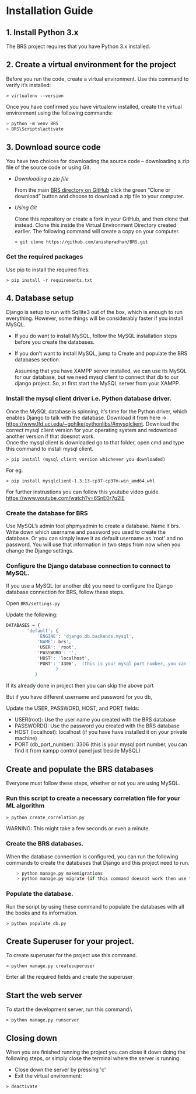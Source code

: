# Installation Guide
## 1. Install Python 3.x

The BRS project requires that you have Python 3.x installed. 

## 2. Create a virtual environment for the project

Before you run the code, create a virtual environment.
Use this command to verify it’s installed:

`> virtualenv --version`

Once you have confirmed you have virtualenv installed, create the virtual environment using the following commands:

```bash
> python -m venv BRS
> BRS\Scripts\activate
```

## 3. Download source code

You have two choices for downloading the source code – downloading a zip file of the source code or using Git.

* *Downloading a zip file*

    From the main [BRS directory on GitHub](https://github.com/anishpradhan/BRS.git) click the green “Clone or download” button and choose to download a zip file to your computer.

* *Using Git*

    Clone this repository or create a fork in your GitHub, and then clone that instead. Clone this inside the Virtual Environment Directory created earlier. The following command will create a copy on your computer. 
    
    `> git clone https://github.com/anishpradhan/BRS.git`

### Get the required packages

Use pip to install the required files:

`> pip install -r requirements.txt`

## 4. Database setup

Django is setup to run with Sqllite3 out of the box, which is enough to run everything. However, some 
things will be considerably faster if you install MySQL.

*   If you do want to install MySQL, follow the MySQL installation steps before you create the databases.
*   If you don’t want to install MySQL, jump to Create and populate the BRS databases section.

    Assuming that you have XAMPP server installed, we can use its MySQL for our database, but we need mysql client to connect that db to our django project.
    So, at first start the MySQL server from your XAMPP.

### Install the mysql client driver i.e. Python database driver.

Once the MySQL database is spinning, it’s time for the Python driver, which enables Django to talk with the database. 
Download it from here -> https://www.lfd.uci.edu/~gohlke/pythonlibs/#mysqlclient. 
Download the correct mysql client version for your operating system and redownload another version if that doesnot work.  
Once the mysql client is downloaded go to that folder, open cmd and type this command to install mysql client.

`> pip install (mysql client version whichever you downloaded)`
  
For eg. 
  
`> pip install mysqlclient-1.3.13-cp37-cp37m-win_amd64.whl`

For further instrustions you can follow this youtube video guide. https://www.youtube.com/watch?v=6SnE0r7g2lE

### Create the database for BRS

Use MySQL’s admin tool phpmyadmin to create a database. Name it brs. Write down which username and password you used to create the database. 
Or you can simply leave it as default username as 'root' and no password. You will use that information in two steps from now when you change the Django settings.

### Configure the Django database connection to connect to MySQL.
	
If you use a MySQL (or another db) you need to configure the Django database connection for BRS, follow these steps.

Open `BRS/settings.py`
	
Update the following:

```bash
DATABASES = {
   	    'default': {
        	'ENGINE': 'django.db.backends.mysql',
        	'NAME': brs',                      
        	'USER': 'root',
        	'PASSWORD': '',
        	'HOST': 'localhost',
        	'PORT': '3306',  (this is your mysql port number, you can find it from xampp control panel just beside MySQL)
   	    	       }	
		   }
```
If its already done in project then you can skip the above part

But if you have different username and password for you db,

Update the USER, PASSWORD, HOST, and PORT fields:

* USER(root): Use the user name you created with the BRS database
* PASSWORD(): Use the password you created with the BRS database
* HOST (localhost): localhost (if you have have installed it on your private machine)
* PORT (db_port_number): 3306 (this is your mysql port number, you can find it from xampp control panel just beside MySQL)


## Create and populate the BRS databases

Everyone must follow these steps, whether or not you are using MySQL.

### Run this script to create a necessary correlation file for your ML algorithm

`> python create_correlation.py`

WARNING: This might take a few seconds or even a minute.

### Create the BRS databases.
		
When the database connection is configured, you can run the following commands to create the databases that Django and this project need to run.

```bash
	> python manage.py makemigrations
	> python manage.py migrate (if this command doesnot work then use this > python3 manage.py migrate --run-syncdb)
```

### Populate the database.
	
Run the script by using these command to populate the databases with all the books and its information.
	
`> python populate_db.py`

## Create Superuser for your project.

To create superuser for the project use this command.

`> python manage.py createsuperuser`

Enter all the required fields and create the superuser

## Start the web server

To start the development server, run this command:\

`> python manage.py runserver `

## Closing down

When you are finished running the project you can close it down doing the following steps, or simply close the terminal where the server is running.

* Close down the server by pressing 'c'
* Exit the virtual environment:

`> deactivate`
